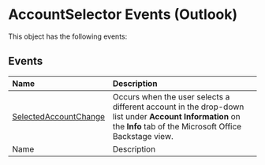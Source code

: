 
# AccountSelector Events (Outlook)
This object has the following events:

## Events



|**Name**|**Description**|
|:-----|:-----|
| [SelectedAccountChange](c99b8a90-eb77-ee58-b11d-c47b665ee02c.md)|Occurs when the user selects a different account in the drop-down list under  **Account Information** on the **Info** tab of the Microsoft Office Backstage view.|
|Name|Description|

